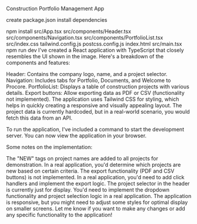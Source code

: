 Construction Portfolio Management App

create package.json
install dependencies

npm install
src/App.tsx
src/components/Header.tsx
src/components/Navigation.tsx
src/components/PortfolioList.tsx
src/index.css
tailwind.config.js
postcss.config.js
index.html
src/main.tsx
npm run dev
I've created a React application with TypeScript that closely resembles the UI shown in the image. Here's a breakdown of the components and features:

Header: Contains the company logo, name, and a project selector.
Navigation: Includes tabs for Portfolio, Documents, and Welcome to Procore.
PortfolioList: Displays a table of construction projects with various details.
Export buttons: Allow exporting data as PDF or CSV (functionality not implemented).
The application uses Tailwind CSS for styling, which helps in quickly creating a responsive and visually appealing layout. The project data is currently hardcoded, but in a real-world scenario, you would fetch this data from an API.

To run the application, I've included a command to start the development server. You can now view the application in your browser.

Some notes on the implementation:

The "NEW" tags on project names are added to all projects for demonstration. In a real application, you'd determine which projects are new based on certain criteria.
The export functionality (PDF and CSV buttons) is not implemented. In a real application, you'd need to add click handlers and implement the export logic.
The project selector in the header is currently just for display. You'd need to implement the dropdown functionality and project selection logic in a real application.
The application is responsive, but you might need to adjust some styles for optimal display on smaller screens.
Let me know if you want to make any changes or add any specific functionality to the application!
